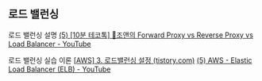 ## 로드 밸런싱
로드 밸런싱 설명 [(5) [10분 테코톡] 🌟조앤의 Forward Proxy vs Reverse Proxy vs Load Balancer - YouTube](https://www.youtube.com/watch?v=u4O4zHdiFhk)

로드 밸런싱 실습
이론 [[AWS] 3. 로드밸런싱 설정 (tistory.com)](https://mingoogle.tistory.com/23)
[(5) AWS - Elastic Load Balancer (ELB) - YouTube](https://www.youtube.com/watch?v=s9FHdj6jd_U&list=RDCMUCvc8kv-i5fvFTJBFAk6n1SA&start_radio=1&rv=s9FHdj6jd_U&t=44)
